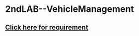 # 2ndLAB--VehicleManagement
## [Click here for requirement](https://github.com/Hoang-Nguyen-Huy/2nd_LAB_VehicleManagement/blob/main/J1.L.P0020-Vehicle%20Management-400.pdf)
